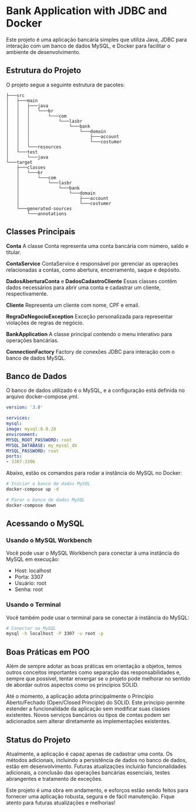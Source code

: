 
# Bank Application with JDBC and Docker

Este projeto é uma aplicação bancária simples que utiliza Java, JDBC para interação com um banco de dados MySQL, e Docker para facilitar o ambiente de desenvolvimento.


## Estrutura do Projeto

O projeto segue a seguinte estrutura de pacotes:

```
├───src
│   ├───main
│   │   ├───java
│   │   │   └───br
│   │   │       └───com
│   │   │           └───lasbr
│   │   │               └───bank
│   │   │                   └───domain
│   │   │                       ├───account
│   │   │                       └───costumer
│   │   └───resources
│   └───test
│       └───java
└───target
    ├───classes
    │   └───br
    │       └───com
    │           └───lasbr
    │               └───bank
    │                   └───domain
    │                       ├───account
    │                       └───costumer
    └───generated-sources
        └───annotations

```



## Classes Principais

**Conta**
A classe Conta representa uma conta bancária com número, saldo e titular.

**ContaService**
ContaService é responsável por gerenciar as operações relacionadas a contas, como abertura, encerramento, saque e depósito.

**DadosAberturaConta** e **DadosCadastroCliente**
Essas classes contêm dados necessários para abrir uma conta e cadastrar um cliente, respectivamente.

**Cliente**
Representa um cliente com nome, CPF e email.

**RegraDeNegocioException**
Exceção personalizada para representar violações de regras de negócio.

**BankApplication**
A classe principal contendo o menu interativo para operações bancárias.

**ConnectionFactory**
Factory de conexões JDBC para interação com o banco de dados MySQL.
## Banco de Dados

O banco de dados utilizado é o MySQL, e a configuração está definida no arquivo docker-compose.yml.

```yaml
version: '3.8'

services:
mysql:
image: mysql:8.0.28
environment:
MYSQL_ROOT_PASSWORD: root
MYSQL_DATABASE: my_mysql_db
MYSQL_PASSWORD: root
ports:
- 3307:3306
```

Abaixo, estão os comandos para rodar a instância do MySQL no Docker:

```bash
# Iniciar o banco de dados MySQL
docker-compose up -d

# Parar o banco de dados MySQL
docker-compose down
```



## Acessando o MySQL

### Usando o MySQL Workbench

Você pode usar o MySQL Workbench para conectar à uma instância do MySQL em execução:

* Host: localhost
* Porta: 3307
* Usuário: root
* Senha: root

### Usando o Terminal

Você também pode usar o terminal para se conectar à instância do MySQL:
```bash
# Conectar ao MySQL
mysql -h localhost -P 3307 -u root -p
```


## Boas Práticas em POO

Além de sempre adotar as boas práticas em orientação a objetos, temos outros conceitos importantes como separação das responsabilidades e, sempre que possível, tentar enxergar se o projeto pode melhorar no sentido de abordar outros aspectos como os principios SOLID.

Até o momento, a aplicação adota principalmente o Princípio Aberto/Fechado (Open/Closed Principle) do SOLID. Este princípio permite estender a funcionalidade da aplicação sem modificar suas classes existentes. Novos serviços bancários ou tipos de contas podem ser adicionados sem alterar diretamente as implementações existentes.
## Status do Projeto

Atualmente, a aplicação é capaz apenas de cadastrar uma conta. Os métodos adicionais, incluindo a persistência de dados no banco de dados, estão em desenvolvimento. Futuras atualizações incluirão funcionalidades adicionais, a conclusão das operações bancárias essenciais, testes abrangentes e tratamento de exceções.

Este projeto é uma obra em andamento, e esforços estão sendo feitos para fornecer uma aplicação robusta, segura e de fácil manutenção. Fique atento para futuras atualizações e melhorias!


